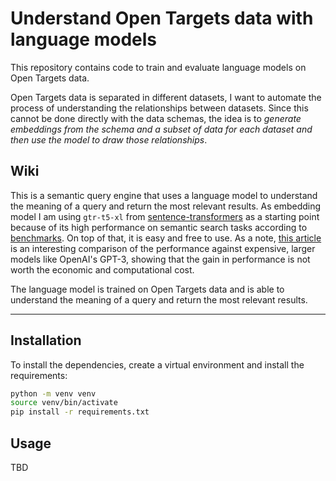 # Understand Open Targets data with language models

This repository contains code to train and evaluate language models on Open Targets data.

Open Targets data is separated in different datasets, I want to automate the process of understanding the relationships between datasets. Since this cannot be done directly with the data schemas, the idea is to *generate embeddings from the schema and a subset of data for each dataset and then use the model to draw those relationships*.

## Wiki
This is a semantic query engine that uses a language model to understand the meaning of a query and return the most relevant results. As embedding model I am using `gtr-t5-xl` from [sentence-transformers](https://huggingface.co/sentence-transformers/gtr-t5-large) as a starting point because of its high performance on semantic search tasks according to [benchmarks](https://huggingface.co/spaces/mteb/leaderboard). On top of that, it is easy and free to use.
As a note, [this article](https://medium.com/@nils_reimers/openai-gpt-3-text-embeddings-really-a-new-state-of-the-art-in-dense-text-embeddings-6571fe3ec9d9) is an interesting comparison of the performance against expensive, larger models like OpenAI's GPT-3, showing that the gain in performance is not worth the economic and computational cost.


The language model is trained on Open Targets data and is able to understand the meaning of a query and return the most relevant results. 


---

## Installation

To install the dependencies, create a virtual environment and install the requirements:
```bash
python -m venv venv
source venv/bin/activate
pip install -r requirements.txt
```

## Usage

TBD